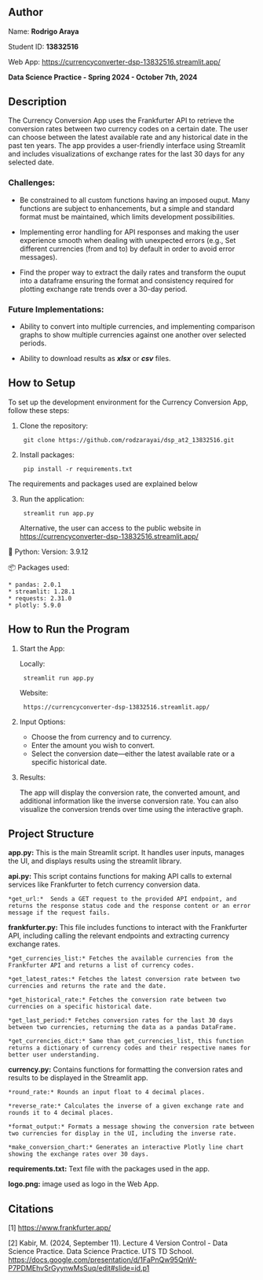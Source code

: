 # <Currency Conversion App>

## Author
Name: **Rodrigo Araya**
    
Student ID: **13832516**
    
Web App: https://currencyconverter-dsp-13832516.streamlit.app/
    
**Data Science Practice - Spring 2024 - October 7th, 2024**

## Description
The Currency Conversion App uses the Frankfurter API to retrieve the conversion rates between two currency codes on a certain date. The user can choose between the latest available rate and any historical date in the past ten years. The app provides a user-friendly interface using Streamlit and includes visualizations of exchange rates for the last 30 days for any selected date.
    
### Challenges:
    
* Be constrained to all custom functions having an imposed ouput. Many functions are subject to enhancements, but a simple and standard format must be maintained, which limits development possibilities.

* Implementing error handling for API responses and making the user experience smooth when dealing with unexpected errors (e.g., Set different currencies (from and to) by default in order to avoid error messages).
    
* Find the proper way to extract the daily rates and transform the ouput into a dataframe ensuring the format and consistency required for plotting exchange rate trends over a 30-day period.

    
### Future Implementations:
    
* Ability to convert into multiple currencies, and implementing comparison graphs to show multiple currencies against one another over selected periods.
    
* Ability to download results as ***xlsx*** or ***csv*** files.
    

## How to Setup
To set up the development environment for the Currency Conversion App, follow these steps:

1. Clone the repository:
    
        git clone https://github.com/rodzarayai/dsp_at2_13832516.git

2. Install packages:
    
        pip install -r requirements.txt

The requirements and packages used are explained below

3. Run the application:
    
        streamlit run app.py
    
    Alternative, the user can access to the public website in https://currencyconverter-dsp-13832516.streamlit.app/
    
🐍 Python: Version: 3.9.12

📦 Packages used:
    
    * pandas: 2.0.1
    * streamlit: 1.28.1
    * requests: 2.31.0
    * plotly: 5.9.0



## How to Run the Program
1. Start the App:
    
    Locally:
    
        streamlit run app.py
    
    Website:
    
        https://currencyconverter-dsp-13832516.streamlit.app/
    
2. Input Options:

    * Choose the from currency and to currency.
    * Enter the amount you wish to convert.
    * Select the conversion date—either the latest available rate or a specific historical date.

3. Results:

    The app will display the conversion rate, the converted amount, and additional information like the inverse conversion rate.
    You can also visualize the conversion trends over time using the interactive graph.

## Project Structure

**app.py:** This is the main Streamlit script. It handles user inputs, manages the UI, and displays results using the streamlit library.
    
**api.py:** This script contains functions for making API calls to external services like Frankfurter to fetch currency conversion data.
    
    *get_url:*  Sends a GET request to the provided API endpoint, and returns the response status code and the response content or an error message if the request fails.
    
**frankfurter.py:** This file includes functions to interact with the Frankfurter API, including calling the relevant endpoints and extracting currency exchange rates.
    
    *get_currencies_list:* Fetches the available currencies from the Frankfurter API and returns a list of currency codes.

    *get_latest_rates:* Fetches the latest conversion rate between two currencies and returns the rate and the date.

    *get_historical_rate:* Fetches the conversion rate between two currencies on a specific historical date.

    *get_last_period:* Fetches conversion rates for the last 30 days between two currencies, returning the data as a pandas DataFrame.

    *get_currencies_dict:* Same than get_currencies_list, this function returns a dictionary of currency codes and their respective names for better user understanding.
    
**currency.py:** Contains functions for formatting the conversion rates and results to be displayed in the Streamlit app.
    
    *round_rate:* Rounds an input float to 4 decimal places.
    
    *reverse_rate:* Calculates the inverse of a given exchange rate and rounds it to 4 decimal places.
    
    *format_output:* Formats a message showing the conversion rate between two currencies for display in the UI, including the inverse rate.
    
    *make_conversion_chart:* Generates an interactive Plotly line chart showing the exchange rates over 30 days.
    
**requirements.txt:** Text file with the packages used in the app.
    
**logo.png:** image used as logo in the Web App.

## Citations
    
[1] https://www.frankfurter.app/
    
[2] Kabir, M. (2024, September 11). Lecture 4 Version Control - Data Science Practice. Data Science Practice. UTS TD
School.
https://docs.google.com/presentation/d/1FaPnQw95QnW-P7PDMEhvSrGyynwMsSuq/edit#slide=id.p1
